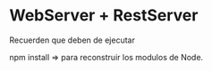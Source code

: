 
# WebServer + RestServer

Recuerden que deben de ejecutar

npm install => para reconstruir los modulos de Node.
